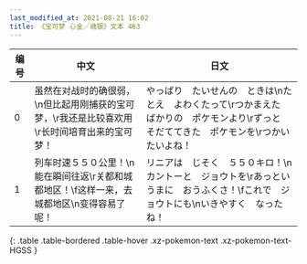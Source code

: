 ```yaml
---
last_modified_at: 2021-08-21 16:02
title: 《宝可梦 心金／魂银》文本 463
---
```

| 编号 | 中文 | 日文 |
| ---- | ---- | ---- |
| 0 | 虽然在对战时的确很弱，\n但比起用刚捕获的宝可梦，\r我还是比较喜欢用\r长时间培育出来的宝可梦！ | やっぱり　たいせんの　ときは\nたとえ　よわくたって\rつかまえた　ばかりの　ポケモンより\rずっと　そだててきた　ポケモンを\rつかいたいよね！ |
| 1 | 列车时速５５０公里！\n能在瞬间往返\r关都和城都地区！\f这样一来，去城都地区\n变得容易了呢！ | リニアは　じそく　５５０キロ！\nカントーと　ジョウトを\rあっというまに　おうふくさ！\fこれで　ジョウトにも\nいきやすく　なったね！ |
{: .table .table-bordered .table-hover .xz-pokemon-text .xz-pokemon-text-HGSS }
